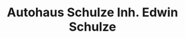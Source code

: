 ---
title: "Autohaus Schulze Inh. Edwin Schulze"
url: /beeskow/autohaus-schulze-inh-edwin-schulze-kruegersdorfer-chaussee/
shop: Autohaus
---